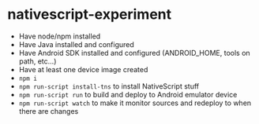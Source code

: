 # nativescript-experiment

* Have node/npm installed
* Have Java installed and configured
* Have Android SDK installed and configured (ANDROID_HOME, tools on path, etc...)
* Have at least one device image created
* `npm i`
* `npm run-script install-tns` to install NativeScript stuff
* `npm run-script run` to build and deploy to Android emulator device
* `npm run-script watch` to make it monitor sources and redeploy to when there are changes
